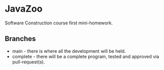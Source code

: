 # JavaZoo
Software Construction course first mini-homework.
## Branches
  * main - there is where all the development will be held.
  * complete - there will be a complete program, tested and approved via pull-request(s).
